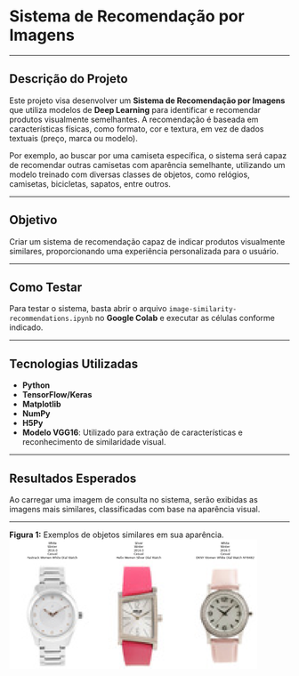# **Sistema de Recomendação por Imagens**

---

## **Descrição do Projeto**
Este projeto visa desenvolver um **Sistema de Recomendação por Imagens** que utiliza modelos de **Deep Learning** para identificar e recomendar produtos visualmente semelhantes. A recomendação é baseada em características físicas, como formato, cor e textura, em vez de dados textuais (preço, marca ou modelo).

Por exemplo, ao buscar por uma camiseta específica, o sistema será capaz de recomendar outras camisetas com aparência semelhante, utilizando um modelo treinado com diversas classes de objetos, como relógios, camisetas, bicicletas, sapatos, entre outros.

---

## **Objetivo**
Criar um sistema de recomendação capaz de indicar produtos visualmente similares, proporcionando uma experiência personalizada para o usuário.

---

## **Como Testar**
Para testar o sistema, basta abrir o arquivo `image-similarity-recommendations.ipynb` no **Google Colab** e executar as células conforme indicado.

---

## **Tecnologias Utilizadas**
- **Python**
- **TensorFlow/Keras**
- **Matplotlib**
- **NumPy**
- **H5Py**
- **Modelo VGG16**: Utilizado para extração de características e reconhecimento de similaridade visual.

---

## **Resultados Esperados**
Ao carregar uma imagem de consulta no sistema, serão exibidas as imagens mais similares, classificadas com base na aparência visual.

---

**Figura 1:** Exemplos de objetos similares em sua aparência.  
![Similar Objects](/assets/image.png)
